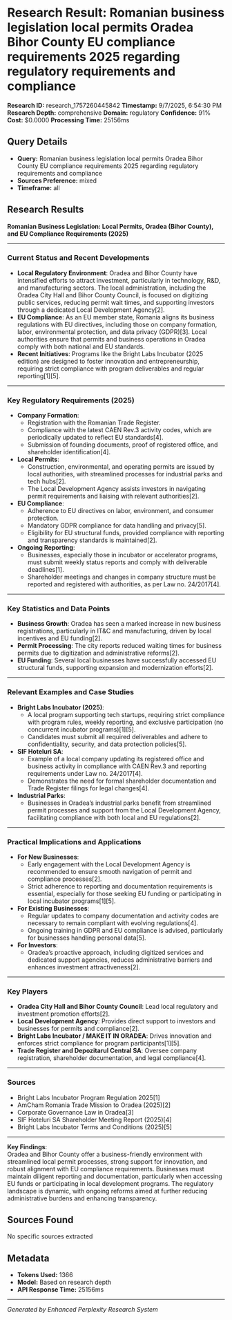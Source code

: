 # Research Result: Romanian business legislation local permits Oradea Bihor County EU compliance requirements 2025 regarding regulatory requirements and compliance

**Research ID:** research_1757260445842
**Timestamp:** 9/7/2025, 6:54:30 PM
**Research Depth:** comprehensive
**Domain:** regulatory
**Confidence:** 91%
**Cost:** $0.0000
**Processing Time:** 25156ms

## Query Details
- **Query:** Romanian business legislation local permits Oradea Bihor County EU compliance requirements 2025 regarding regulatory requirements and compliance
- **Sources Preference:** mixed
- **Timeframe:** all

## Research Results

**Romanian Business Legislation: Local Permits, Oradea (Bihor County), and EU Compliance Requirements (2025)**

---

### Current Status and Recent Developments

- **Local Regulatory Environment**: Oradea and Bihor County have intensified efforts to attract investment, particularly in technology, R&D, and manufacturing sectors. The local administration, including the Oradea City Hall and Bihor County Council, is focused on digitizing public services, reducing permit wait times, and supporting investors through a dedicated Local Development Agency[2].
- **EU Compliance**: As an EU member state, Romania aligns its business regulations with EU directives, including those on company formation, labor, environmental protection, and data privacy (GDPR)[3]. Local authorities ensure that permits and business operations in Oradea comply with both national and EU standards.
- **Recent Initiatives**: Programs like the Bright Labs Incubator (2025 edition) are designed to foster innovation and entrepreneurship, requiring strict compliance with program deliverables and regular reporting[1][5].

---

### Key Regulatory Requirements (2025)

- **Company Formation**:
  - Registration with the Romanian Trade Register.
  - Compliance with the latest CAEN Rev.3 activity codes, which are periodically updated to reflect EU standards[4].
  - Submission of founding documents, proof of registered office, and shareholder identification[4].
- **Local Permits**:
  - Construction, environmental, and operating permits are issued by local authorities, with streamlined processes for industrial parks and tech hubs[2].
  - The Local Development Agency assists investors in navigating permit requirements and liaising with relevant authorities[2].
- **EU Compliance**:
  - Adherence to EU directives on labor, environment, and consumer protection.
  - Mandatory GDPR compliance for data handling and privacy[5].
  - Eligibility for EU structural funds, provided compliance with reporting and transparency standards is maintained[2].
- **Ongoing Reporting**:
  - Businesses, especially those in incubator or accelerator programs, must submit weekly status reports and comply with deliverable deadlines[1].
  - Shareholder meetings and changes in company structure must be reported and registered with authorities, as per Law no. 24/2017[4].

---

### Key Statistics and Data Points

- **Business Growth**: Oradea has seen a marked increase in new business registrations, particularly in IT&C and manufacturing, driven by local incentives and EU funding[2].
- **Permit Processing**: The city reports reduced waiting times for business permits due to digitization and administrative reforms[2].
- **EU Funding**: Several local businesses have successfully accessed EU structural funds, supporting expansion and modernization efforts[2].

---

### Relevant Examples and Case Studies

- **Bright Labs Incubator (2025)**:
  - A local program supporting tech startups, requiring strict compliance with program rules, weekly reporting, and exclusive participation (no concurrent incubator programs)[1][5].
  - Candidates must submit all required deliverables and adhere to confidentiality, security, and data protection policies[5].
- **SIF Hoteluri SA**:
  - Example of a local company updating its registered office and business activity in compliance with CAEN Rev.3 and reporting requirements under Law no. 24/2017[4].
  - Demonstrates the need for formal shareholder documentation and Trade Register filings for legal changes[4].
- **Industrial Parks**:
  - Businesses in Oradea’s industrial parks benefit from streamlined permit processes and support from the Local Development Agency, facilitating compliance with both local and EU regulations[2].

---

### Practical Implications and Applications

- **For New Businesses**:
  - Early engagement with the Local Development Agency is recommended to ensure smooth navigation of permit and compliance processes[2].
  - Strict adherence to reporting and documentation requirements is essential, especially for those seeking EU funding or participating in local incubator programs[1][5].
- **For Existing Businesses**:
  - Regular updates to company documentation and activity codes are necessary to remain compliant with evolving regulations[4].
  - Ongoing training in GDPR and EU compliance is advised, particularly for businesses handling personal data[5].
- **For Investors**:
  - Oradea’s proactive approach, including digitized services and dedicated support agencies, reduces administrative barriers and enhances investment attractiveness[2].

---

### Key Players

- **Oradea City Hall and Bihor County Council**: Lead local regulatory and investment promotion efforts[2].
- **Local Development Agency**: Provides direct support to investors and businesses for permits and compliance[2].
- **Bright Labs Incubator / MAKE IT IN ORADEA**: Drives innovation and enforces strict compliance for program participants[1][5].
- **Trade Register and Depozitarul Central SA**: Oversee company registration, shareholder documentation, and legal compliance[4].

---

### Sources

- Bright Labs Incubator Program Regulation 2025[1]
- AmCham Romania Trade Mission to Oradea (2025)[2]
- Corporate Governance Law in Oradea[3]
- SIF Hoteluri SA Shareholder Meeting Report (2025)[4]
- Bright Labs Incubator Terms and Conditions (2025)[5]

---

**Key Findings**:  
Oradea and Bihor County offer a business-friendly environment with streamlined local permit processes, strong support for innovation, and robust alignment with EU compliance requirements. Businesses must maintain diligent reporting and documentation, particularly when accessing EU funds or participating in local development programs. The regulatory landscape is dynamic, with ongoing reforms aimed at further reducing administrative burdens and enhancing transparency.

## Sources Found
No specific sources extracted

## Metadata
- **Tokens Used:** 1366
- **Model:** Based on research depth
- **API Response Time:** 25156ms

---
*Generated by Enhanced Perplexity Research System*
